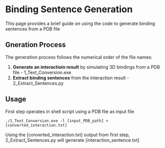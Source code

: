 # Binding Sentence Generation

This page provides a brief guide on using the code to generate binding sentences from a PDB file

## Gneration Process

The generation process follows the numerical order of the file names:

1. **Generate an interactioin result** by simulating 3D bindings from a PDB file - 1_Text_Conversion.exe
2. **Extract binding sentences** from the interaction result - 2_Extract_Sentences.py

## Usage

First step operates in shell script using a PDB file as input file

```shell
./1_Text_Conversion.exe -l [input_PDB_path] > [converted_interaction.txt]
```

Using the [converted_interaction.txt] output from first step, 2_Extract_Sentences.py will generate [interaction_sentence.txt]
